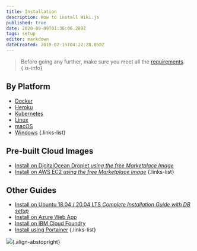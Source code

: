 ```yaml
---
title: Installation
description: How to install Wiki.js
published: true
date: 2020-09-09T01:36:06.289Z
tags: setup
editor: markdown
dateCreated: 2019-02-15T04:22:28.058Z
---
```


> Before going any further, make sure you meet all the [requirements](/install/requirements).
{.is-info}

## By Platform
- [Docker](/install/docker)
- [Heroku](/install/heroku)
- [Kubernetes](/install/kubernetes)
- [Linux](/install/linux)
- [macOS](/install/macos)
- [Windows](/install/windows)
{.links-list}

## Pre-built Cloud Images
- [Install on DigitalOcean Droplet *using the free Marketplace Image*](/install/digitalocean)
- [Install on AWS EC2 *using the free Marketplace Image*](/install/aws)
{.links-list}

## Other Guides
- [Install on Ubuntu 18.04 / 20.04 LTS *Complete Installation Guide with DB setup*](/install/ubuntu)
- [Install on Azure Web App](/install/azurewebapp)
- [Install on IBM Cloud Foundry](https://github.com/Requarks/wiki-ibm-cloud-foundry)
- [Install using Portainer](/install/portainer)
{.links-list}

![](https://a.icons8.com/ajlQdsfa/FZhYWV/svg.svg){.align-abstopright}